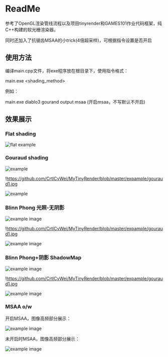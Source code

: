 # ReadMe

参考了OpenGL渲染管线流程以及项目tinyrender和GAMES101作业代码框架，纯C++构建的软光栅渲染器。

同时还加入了抗锯齿MSAA的小trick(4倍超采样)，可根据指令设置是否开启

## 使用方法

编译main.cpp文件，将exe程序放在根目录下，使用指令格式：

 main.exe   <model> <shading_method> <outputfile> <msaa>

例如：

main.exe diablo3 gourand output msaa (开启msaa，不写默认不开启)

## 效果展示

### Flat shading

![flat example](https://github.com/CrtlCvWei/MyTinyRender/blob/master/expample/flat.jpg)

### Gouraud shading

![example](https://github.com/CrtlCvWei/MyTinyRender/blob/master/expample/gouraud1.jpg)

!https://github.com/CrtlCvWei/MyTinyRender/blob/master/expample/gouraud1.jpg

![example](https://github.com/CrtlCvWei/MyTinyRender/blob/master/expample/gouraud2.jpg)

### Blinn Phong 光照-无阴影

![example image]([https://github.com/CrtlCvWei/MyTinyRender/blob/master/expample/blinn2.jpg](https://github.com/CrtlCvWei/MyTinyRender/blob/master/expample/blinn1.jpg))

!https://github.com/CrtlCvWei/MyTinyRender/blob/master/expample/gouraud1.jpg

![example image](https://github.com/CrtlCvWei/MyTinyRender/blob/master/expample/blinn1.jpg)

### Blinn Phong+阴影 ShadowMap

![example image](https://github.com/CrtlCvWei/MyTinyRender/blob/master/expample/shadow1.jpg)

!https://github.com/CrtlCvWei/MyTinyRender/blob/master/expample/gouraud1.jpg

![example image](https://github.com/CrtlCvWei/MyTinyRender/blob/master/expample/shadow2.jpg)

### MSAA o/w

开启MSAA，图像高频部分展示：

![example image](https://github.com/CrtlCvWei/MyTinyRender/blob/master/expample/msaa_1.jpg)

未开启时MSAA，图像高频部分展示：

![example image](https://github.com/CrtlCvWei/MyTinyRender/blob/master/expample/msaa_no.jpg)